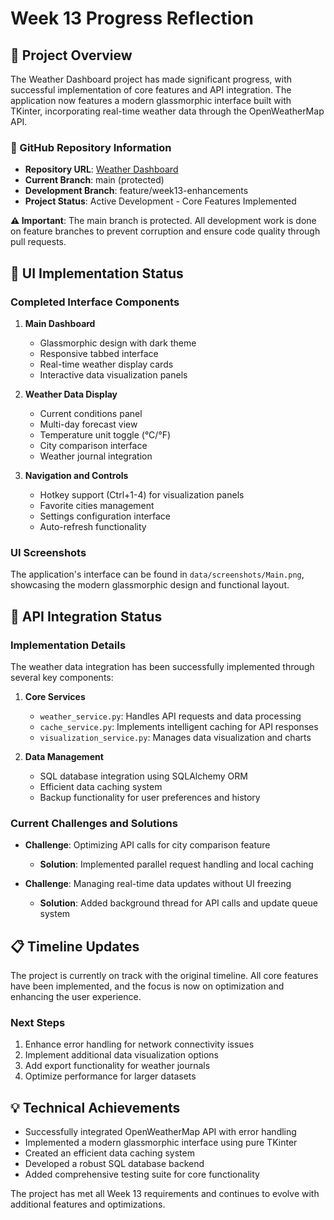 # Week 13 Progress Reflection

## 📌 Project Overview

The Weather Dashboard project has made significant progress, with successful implementation of core features and API integration. The application now features a modern glassmorphic interface built with TKinter, incorporating real-time weather data through the OpenWeatherMap API.

### 🔗 GitHub Repository Information

- **Repository URL**: [Weather Dashboard](https://github.com/StrayDogSyn/weather_dashboard_E_Hunter_Petross)
- **Current Branch**: main (protected)
- **Development Branch**: feature/week13-enhancements
- **Project Status**: Active Development - Core Features Implemented

**⚠️ Important**: The main branch is protected. All development work is done on feature branches to prevent corruption and ensure code quality through pull requests.

## 🎨 UI Implementation Status

### Completed Interface Components

1. **Main Dashboard**
   - Glassmorphic design with dark theme
   - Responsive tabbed interface
   - Real-time weather display cards
   - Interactive data visualization panels

2. **Weather Data Display**
   - Current conditions panel
   - Multi-day forecast view
   - Temperature unit toggle (°C/°F)
   - City comparison interface
   - Weather journal integration

3. **Navigation and Controls**
   - Hotkey support (Ctrl+1-4) for visualization panels
   - Favorite cities management
   - Settings configuration interface
   - Auto-refresh functionality

### UI Screenshots

The application's interface can be found in `data/screenshots/Main.png`, showcasing the modern glassmorphic design and functional layout.

## 🔄 API Integration Status

### Implementation Details

The weather data integration has been successfully implemented through several key components:

1. **Core Services**
   - `weather_service.py`: Handles API requests and data processing
   - `cache_service.py`: Implements intelligent caching for API responses
   - `visualization_service.py`: Manages data visualization and charts

2. **Data Management**
   - SQL database integration using SQLAlchemy ORM
   - Efficient data caching system
   - Backup functionality for user preferences and history

### Current Challenges and Solutions

- **Challenge**: Optimizing API calls for city comparison feature
  - **Solution**: Implemented parallel request handling and local caching

- **Challenge**: Managing real-time data updates without UI freezing
  - **Solution**: Added background thread for API calls and update queue system

## 📋 Timeline Updates

The project is currently on track with the original timeline. All core features have been implemented, and the focus is now on optimization and enhancing the user experience.

### Next Steps

1. Enhance error handling for network connectivity issues
2. Implement additional data visualization options
3. Add export functionality for weather journals
4. Optimize performance for larger datasets

## 💡 Technical Achievements

- Successfully integrated OpenWeatherMap API with error handling
- Implemented a modern glassmorphic interface using pure TKinter
- Created an efficient data caching system
- Developed a robust SQL database backend
- Added comprehensive testing suite for core functionality

The project has met all Week 13 requirements and continues to evolve with additional features and optimizations.
